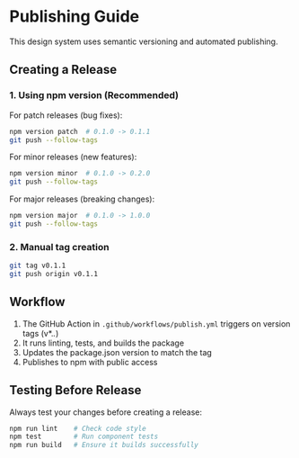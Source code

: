 # Publishing Guide

This design system uses semantic versioning and automated publishing.

## Creating a Release

### 1. Using npm version (Recommended)

For patch releases (bug fixes):
```bash
npm version patch  # 0.1.0 -> 0.1.1
git push --follow-tags
```

For minor releases (new features):
```bash
npm version minor  # 0.1.0 -> 0.2.0
git push --follow-tags
```

For major releases (breaking changes):
```bash
npm version major  # 0.1.0 -> 1.0.0
git push --follow-tags
```

### 2. Manual tag creation

```bash
git tag v0.1.1
git push origin v0.1.1
```

## Workflow

1. The GitHub Action in `.github/workflows/publish.yml` triggers on version tags (v*.*.*)
2. It runs linting, tests, and builds the package
3. Updates the package.json version to match the tag
4. Publishes to npm with public access

## Testing Before Release

Always test your changes before creating a release:

```bash
npm run lint    # Check code style
npm test        # Run component tests
npm run build   # Ensure it builds successfully
```